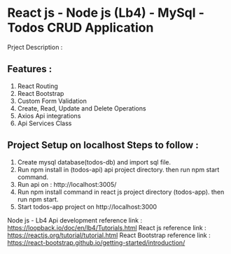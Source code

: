 # React js - Node js (Lb4) - MySql - Todos CRUD Application

Prject Description : 

## Features :

1. React Routing
2. React Bootstrap
3. Custom Form Validation
4. Create, Read, Update and Delete Operations
5. Axios Api integrations
6. Api Services Class

## Project Setup on localhost Steps to follow :

1. Create mysql database(todos-db) and import sql file.
2. Run npm install in (todos-api) api project directory. then run npm start command.
3. Run api on : http://localhost:3005/
4. Run npm install command in react js project directory (todos-app). then run npm start.
5. Start todos-app project on http://localhost:3000

Node js - Lb4 Api development reference link : https://loopback.io/doc/en/lb4/Tutorials.html
React js reference link : https://reactjs.org/tutorial/tutorial.html
React Bootstrap reference link : https://react-bootstrap.github.io/getting-started/introduction/
